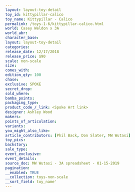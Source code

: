 ```yaml
---
layout: layout-toy-detail 
toy_id: kittypillar-calico
toy_name: Kittypillar - Calico
permalink: /toys-1-6/kittypillar-calico.html
world: Casey Weldon x 3A
world_abr: 
character_base: 
layout: layout-toy-detail
categories: 
release_date: 12/17/2018
release_price: $90 
scale: non-scale
size: 
comes_with: 
edition_qty: 100
chase: 
exclusive: SPOKE
secret_drop: 
sold_where: 
bamba_points: 
packaging_type: 
product_code_/_link: <Spoke Art link>
designer: Ashley Wood
makers: 
points_of_articulation: 
variants: 
you_might_also_like: 
article_contributors: [Phil Back, Don Slater, MW Wutasi]
toy_pics: 
backstory: 
sale_type: 
event_exclusive: 
event_details: 
source_doc: MW Wutasi - 3A spreadsheet - 01-15-2019
pagination: 
__enabled: TRUE
__collection: toys-non-scale
__sort_field: toy_name'
---
```

